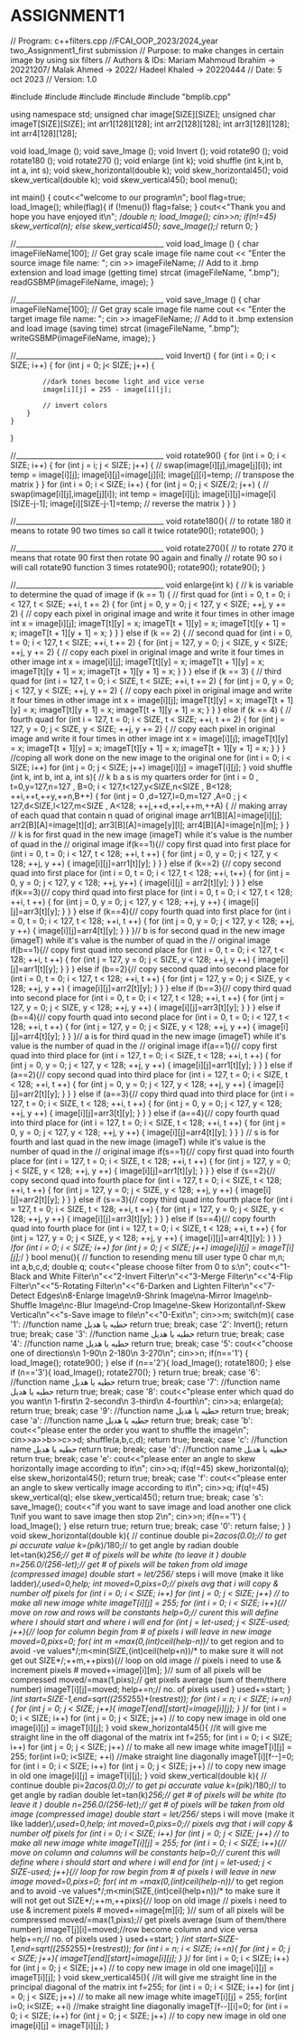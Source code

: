 # ASSIGNMENT1
// Program: c++filters.cpp
//FCAI_OOP_2023/2024_year two_Assignment1_first submission
// Purpose: to make changes in certain image by using six filters
// Authors & IDs:  Mariam Mahmoud Ibrahim -> 20221207/ Malak Ahmed -> 2022/ Hadeel Khaled -> 20220444
// Date: 5 oct 2023
// Version: 1.0

#include <iostream>
#include <fstream>
#include <cstring>
#include <cmath>
#include "bmplib.cpp"

using namespace std;
unsigned char image[SIZE][SIZE];
unsigned char imageT[SIZE][SIZE];
int arr1[128][128];
int arr2[128][128];
int arr3[128][128];
int arr4[128][128];

void load_Image ();
void save_Image ();
void Invert ();
void rotate90 ();
void rotate180 ();
void rotate270 ();
void enlarge (int k);
void shuffle (int k,int b, int a, int s);
void skew_horizontal(double k);
void skew_horizontal45();
void skew_vertical(double k);
void skew_vertical45();
bool menu();

int main() {
    cout<<"welcome to our program\n";
    bool flag=true;
    load_Image();
    while(flag){
        if (!menu())
            flag=false;
    }
    cout<<"Thank you and hope you have enjoyed it\n";
    /*double n;
    load_Image();
    cin>>n;
    if(n!=45)
        skew_vertical(n);
    else
        skew_vertical45();
    save_Image();*/
    return 0;
}

//_________________________________________
void load_Image () {
    char imageFileName[100];
    // Get gray scale image file name
    cout << "Enter the source image file name: ";
    cin >> imageFileName;
    // Add to it .bmp extension and load image (getting time)
    strcat (imageFileName, ".bmp");
    readGSBMP(imageFileName, image);
}

//_________________________________________
void save_Image () {
    char imageFileName[100];
    // Get gray scale image file name
    cout << "Enter the target image file name: ";
    cin >> imageFileName;
    // Add to it .bmp extension and load image (saving time)
    strcat (imageFileName, ".bmp");
    writeGSBMP(imageFileName, image);
}

//_________________________________________
void Invert() {
    for (int i = 0; i < SIZE; i++) {
        for (int j = 0; j< SIZE; j++) {

            //dark tones become light and vice verse
            image[i][j] = 255 - image[i][j];

            // invert colors
        }
    }
}

//_________________________________________
void rotate90() {
    for (int i = 0; i < SIZE; i++) {
        for (int j = i; j < SIZE; j++) {
            // swap(image[i][j],image[j][i]);
            int temp = image[i][j];
            image[i][j]=image[j][i];
            image[j][i]=temp;
            // transpose the matrix
        }
    }
    for (int i = 0; i < SIZE; i++) {
        for (int j = 0; j < SIZE/2; j++) {
            // swap(image[i][j],image[j][i]);
            int temp = image[i][j];
            image[i][j]=image[i][SIZE-j-1];
            image[i][SIZE-j-1]=temp;
            // reverse the matrix
        }
    }
}

//_________________________________________
void rotate180(){
    // to rotate 180 it means to rotate 90 two times so call it twice
    rotate90();
    rotate90();
}

//_________________________________________
void rotate270(){
    // to rotate 270 it means that rotate 90 first then rotate 90 again and finally
    // rotate 90 so i will call rotate90 function 3 times
    rotate90();
    rotate90();
    rotate90();
}

//_________________________________________
void enlarge(int k) {
    // k is variable to determine the quad of image
    if (k == 1) { // first quad
        for (int i = 0, t = 0; i < 127, t < SIZE; ++i, t += 2) {
            for (int j = 0, y = 0; j < 127, y < SIZE; ++j, y += 2) {
                // copy each pixel in original image and write it four times in other image
                int x = image[i][j];
                imageT[t][y] = x;
                imageT[t + 1][y] = x;
                imageT[t][y + 1] = x;
                imageT[t + 1][y + 1] = x;
            }
        }
    } else if (k == 2) { // second quad
        for (int i = 0, t = 0; i < 127, t < SIZE; ++i, t += 2) {
            for (int j = 127, y = 0; j < SIZE, y < SIZE; ++j, y += 2) {
                // copy each pixel in original image and write it four times in other image
                int x = image[i][j];
                imageT[t][y] = x;
                imageT[t + 1][y] = x;
                imageT[t][y + 1] = x;
                imageT[t + 1][y + 1] = x;
            }
        }
    } else if (k == 3) { // third quad
        for (int i = 127, t = 0; i < SIZE, t < SIZE; ++i, t += 2) {
            for (int j = 0, y = 0; j < 127, y < SIZE; ++j, y += 2) {
                // copy each pixel in original image and write it four times in other image
                int x = image[i][j];
                imageT[t][y] = x;
                imageT[t + 1][y] = x;
                imageT[t][y + 1] = x;
                imageT[t + 1][y + 1] = x;
            }
        }
    } else if (k == 4) { // fourth quad
        for (int i = 127, t = 0; i < SIZE, t < SIZE; ++i, t += 2) {
            for (int j = 127, y = 0; j < SIZE, y < SIZE; ++j, y += 2) {
                // copy each pixel in original image and write it four times in other image
                int x = image[i][j];
                imageT[t][y] = x;
                imageT[t + 1][y] = x;
                imageT[t][y + 1] = x;
                imageT[t + 1][y + 1] = x;
            }
        }
    }
    //coping all work done on the new image to the original one
    for (int i = 0; i < SIZE; i++)
        for (int j = 0; j < SIZE; j++)
            image[i][j] = imageT[i][j];
}
void shuffle (int k, int b, int a, int s){
    // k b a s is my quarters order
    for (int i = 0 , t=0,y=127,n=127 , B=0; i < 127,t<127,y<SIZE,n<SIZE , B<128; ++i,++t,++y,++n,B++) {
        for (int j = 0 ,d=127,l=0,m=127 ,A=0 ; j < 127,d<SIZE,l<127,m<SIZE , A<128; ++j,++d,++l,++m,++A) {
            // making array of each quad that contain n quad of original image
            arr1[B][A]=image[i][j];
            arr2[B][A]=image[t][d];
            arr3[B][A]=image[y][l];
            arr4[B][A]=image[n][m];
        }
    }
    // k is for first quad in the new image (imageT) while it's value is the number of quad in the
    // original image
    if(k==1){// copy first quad into first place
        for (int i = 0, t = 0; i < 127, t < 128; ++i, t ++) {
            for (int j = 0, y = 0; j < 127, y < 128; ++j, y ++) {
                image[i][j]=arr1[t][y];
            }
        }
    }
    else if (k==2) {// copy second quad into first place
        for (int i = 0, t = 0; i < 127, t < 128; ++i, t++) {
            for (int j = 0, y = 0; j < 127, y < 128; ++j, y++) {
                image[i][j] = arr2[t][y];
            }
        }
    }
    else if(k==3){// copy third quad into first place
        for (int i = 0, t = 0; i < 127, t < 128; ++i, t ++) {
            for (int j = 0, y = 0; j < 127, y < 128; ++j, y ++) {
                image[i][j]=arr3[t][y];
            }
        }
    }
    else if (k==4){// copy fourth quad into first place
        for (int i = 0, t = 0; i < 127, t < 128; ++i, t ++) {
            for (int j = 0, y = 0; j < 127, y < 128; ++j, y ++) {
                image[i][j]=arr4[t][y];
            }
        }
    }// b is for second quad in the new image (imageT) while it's value is the number of quad in the
    // original image
    if(b==1){// copy first quad into second place
        for (int i = 0, t = 0; i < 127, t < 128; ++i, t ++) {
            for (int j = 127, y = 0; j < SIZE, y < 128; ++j, y ++) {
                image[i][j]=arr1[t][y];
            }
        }
    }
    else if (b==2){// copy second quad into second place
        for (int i = 0, t = 0; i < 127, t < 128; ++i, t ++) {
            for (int j = 127, y = 0; j < SIZE, y < 128; ++j, y ++) {
                image[i][j]=arr2[t][y];
            }
        }
    }
    else if (b==3){// copy third quad into second place
        for (int i = 0, t = 0; i < 127, t < 128; ++i, t ++) {
            for (int j = 127, y = 0; j < SIZE, y < 128; ++j, y ++) {
                image[i][j]=arr3[t][y];
            }
        }
    }
    else if (b==4){// copy fourth quad into second place
        for (int i = 0, t = 0; i < 127, t < 128; ++i, t ++) {
            for (int j = 127, y = 0; j < SIZE, y < 128; ++j, y ++) {
                image[i][j]=arr4[t][y];
            }
        }
    }// a is for third quad in the new image (imageT) while it's value is the number of quad in the
    // original image
    if(a==1){// copy first quad into third place
        for (int i = 127, t = 0; i < SIZE, t < 128; ++i, t ++) {
            for (int j = 0, y = 0; j < 127, y < 128; ++j, y ++) {
                image[i][j]=arr1[t][y];
            }
        }
    }
    else if (a==2){// copy second quad into third place
        for (int i = 127, t = 0; i < SIZE, t < 128; ++i, t ++) {
            for (int j = 0, y = 0; j < 127, y < 128; ++j, y ++) {
                image[i][j]=arr2[t][y];
            }
        }
    }
    else if (a==3){// copy third quad into third place
        for (int i = 127, t = 0; i < SIZE, t < 128; ++i, t ++) {
            for (int j = 0, y = 0; j < 127, y < 128; ++j, y ++) {
                image[i][j]=arr3[t][y];
            }
        }
    }
    else if (a==4){// copy fourth quad into third place
        for (int i = 127, t = 0; i < SIZE, t < 128; ++i, t ++) {
            for (int j = 0, y = 0; j < 127, y < 128; ++j, y ++) {
                image[i][j]=arr4[t][y];
            }
        }
    }
    // s is for fourth and last quad in the new image (imageT) while it's value is the number of quad in the
    // original image
    if(s==1){// copy first quad into fourth place
        for (int i = 127, t = 0; i < SIZE, t < 128; ++i, t ++) {
            for (int j = 127, y = 0; j < SIZE, y < 128; ++j, y ++) {
                image[i][j]=arr1[t][y];
            }
        }
    }
    else if (s==2){// copy second quad into fourth place
        for (int i = 127, t = 0; i < SIZE, t < 128; ++i, t ++) {
            for (int j = 127, y = 0; j < SIZE, y < 128; ++j, y ++) {
                image[i][j]=arr2[t][y];
            }
        }
    }
    else if (s==3){// copy third quad into fourth place
        for (int i = 127, t = 0; i < SIZE, t < 128; ++i, t ++) {
            for (int j = 127, y = 0; j < SIZE, y < 128; ++j, y ++) {
                image[i][j]=arr3[t][y];
            }
        }
    }
    else if (s==4){// copy fourth quad into fourth place
        for (int i = 127, t = 0; i < SIZE, t < 128; ++i, t ++) {
            for (int j = 127, y = 0; j < SIZE, y < 128; ++j, y ++) {
                image[i][j]=arr4[t][y];
            }
        }
    }
    /*for (int i = 0; i < SIZE; i++)
        for (int j = 0; j < SIZE; j++)
            image[i][j] = imageT[i][j];*/
}
bool menu(){
    // function to resending menu till user type 0
    char m,n;
    int a,b,c,d;
    double q;
    cout<<"please choose filter from 0 to s:\n";
    cout<<"1-Black and White Filter\n"<<"2-Invert Filter\n"<<"3-Merge Filter\n"<<"4-Flip Filter\n"<<"5-Rotating Filter\n"<<"6-Darken and Lighten Filter\n"<<"7-Detect Edges\n8-Enlarge Image\n9-Shrink Image\na-Mirror Image\nb-Shuffle Image\nc-Blur Image\nd-Crop Image\ne-Skew Horizontal\nf-Skew Vertical\n"<<"s-Save image to file\n"<<"0-Exit\n";
    cin>>m;
    switch(m){
        case '1':
            //function name حطيه يا هديل
            return true;
            break;
        case '2':
            Invert();
            return true;
            break;
        case '3':
            //function name حطيه يا هديل
            return true;
            break;
        case '4':
            //function name حطيه يا هديل
            return true;
            break;
        case '5':
            cout<<"choose one of directions\n 1-90\n 2-180\n 3-270\n";
            cin>>n;
            if(n=='1') {
                load_Image();
                rotate90();
            }
            else if (n=='2'){
                load_Image();
                rotate180();
            }
            else if (n=='3'){
                load_Image();
                rotate270();
            }
            return true;
            break;
        case '6':
            //function name حطيه يا هديل
            return true;
            break;
        case '7':
            //function name حطيه يا هديل
            return true;
            break;
        case '8':
            cout<<"please enter which quad do you want\n 1-first\n 2-second\n 3-third\n 4-fourth\n";
            cin>>a;
            enlarge(a);
            return true;
            break;
        case '9':
            //function name حطيه يا هديل
            return true;
            break;
        case 'a':
            //function name حطيه يا هديل
            return true;
            break;
        case 'b':
            cout<<"please enter the order you want to shuffle the image\n";
            cin>>a>>b>>c>>d;
            shuffle(a,b,c,d);
            return true;
            break;
        case 'c':
            //function name حطيه يا هديل
            return true;
            break;
        case 'd':
            //function name حطيه يا هديل
            return true;
            break;
        case 'e':
            cout<<"please enter an angle to skew horizontally image according to it\n";
            cin>>q;
            if(q!=45)
                skew_horizontal(q);
            else
                skew_horizontal45();
            return true;
            break;
        case 'f':
            cout<<"please enter an angle to skew vertically image according to it\n";
            cin>>q;
            if(q!=45)
                skew_vertical(q);
            else
                skew_vertical45();
            return true;
            break;
        case 's':
            save_Image();
            cout<<"if you want to save image and load another one click 1\nif you want to save image then stop 2\n";
            cin>>n;
            if(n=='1') {
                load_Image();
            }
            else
                return true;
            return true;
            break;
        case '0':
            return false;
    }
}
void skew_horizontal(double k){
    // continue
    double pi=2*acos(0.0);// to get pi accurate value
    k=(pi*k)/180;// to get angle by radian
    double let=tan(k)*256;// get # of pixels will be white (to leave it )
    double n=256.0/(256-let);// get # of pixels will be taken from old image (compressed image)
    double start = let/256/* steps i will move (make it like ladder)*/,used=0,help;
    int moved=0,pixs=0;// pixels avg that i will copy & number olf pixels
    for (int i = 0; i < SIZE; i++)
        for (int j = 0; j < SIZE; j++)
            // to make all new image white
            imageT[i][j] = 255;
    for (int i = 0; i < SIZE; i++){// move on row and rows will be constants
        help=0;// curent this will define where i should start and where i will end
        for (int j = let-used; j < SIZE-used; j++){// loop for column begin from # of pixels i will leave in new image
            moved=0,pixs=0;
            for( int m =max(0,(int)ceil(help-n))/* to get region and to avoid -ve values*/;m<min(SIZE,(int)ceil(help+n))/* to make sure it will not get out SIZE*/;++m,++pixs){// loop on old image
                // pixels i need to use & increment pixels #
                moved+=image[i][m];
            }// sum of all pixels will be compressed
            moved/=max(1,pixs);// get pixels average (sum of them/there number)
            imageT[i][j]=moved;
            help+=n;// no. of pixels used
        }
        used+=start;
    }
    /*int start=SIZE-1,end=sqrt((255*255)+(rest*rest));
    for (int i = n; i < SIZE; i+=n){
        for (int j = 0; j < SIZE; j++){
            imageT[end][start]=image[i][j];
        }
    }*/
    for (int i = 0; i < SIZE; i++)
        for (int j = 0; j < SIZE; j++)
            // to copy new image in old one
            image[i][j] = imageT[i][j];
}
void skew_horizontal45(){
    //it will give me straight line in the off diagonal of the matrix
    int f=255;
    for (int i = 0; i < SIZE; i++)
        for (int j = 0; j < SIZE; j++)
            // to make all new image white
            imageT[i][j] = 255;
    for(int i=0; i<SIZE; ++i)
        //make straight line diagonally
        imageT[i][f--]=0;
    for (int i = 0; i < SIZE; i++)
        for (int j = 0; j < SIZE; j++)
            // to copy new image in old one
            image[i][j] = imageT[i][j];
}
void skew_vertical(double k){
    // continue
    double pi=2*acos(0.0);// to get pi accurate value
    k=(pi*k)/180;// to get angle by radian
    double let=tan(k)*256;// get # of pixels will be white (to leave it )
    double n=256.0/(256-let);// get # of pixels will be taken from old image (compressed image)
    double start = let/256/* steps i will move (make it like ladder)*/,used=0,help;
    int moved=0,pixs=0;// pixels avg that i will copy & number olf pixels
    for (int i = 0; i < SIZE; i++)
        for (int j = 0; j < SIZE; j++)
            // to make all new image white
            imageT[i][j] = 255;
    for (int i = 0; i < SIZE; i++){// move on column and columns will be constants
        help=0;// curent this will define where i should start and where i will end
        for (int j = let-used; j < SIZE-used; j++){// loop for row begin from # of pixels i will leave in new image
            moved=0,pixs=0;
            for( int m =max(0,(int)ceil(help-n))/* to get region and to avoid -ve values*/;m<min(SIZE,(int)ceil(help+n))/* to make sure it will not get out SIZE*/;++m,++pixs){// loop on old image
                // pixels i need to use & increment pixels #
                moved+=image[m][i];
            }// sum of all pixels will be compressed
            moved/=max(1,pixs);// get pixels average (sum of them/there number)
            imageT[j][i]=moved;//row become column and vice versa
            help+=n;// no. of pixels used
        }
        used+=start;
    }
    /*int start=SIZE-1,end=sqrt((255*255)+(rest*rest));
    for (int i = n; i < SIZE; i+=n){
        for (int j = 0; j < SIZE; j++){
            imageT[end][start]=image[i][j];
        }
    }*/
    for (int i = 0; i < SIZE; i++)
        for (int j = 0; j < SIZE; j++)
            // to copy new image in old one
            image[i][j] = imageT[i][j];
}
void skew_vertical45(){
    //it will give me straight line in the principal diagonal of the matrix
    int f=255;
    for (int i = 0; i < SIZE; i++)
        for (int j = 0; j < SIZE; j++)
            // to make all new image white
            imageT[i][j] = 255;
    for(int i=0; i<SIZE; ++i)
        //make straight line diagonally
        imageT[f--][i]=0;
    for (int i = 0; i < SIZE; i++)
        for (int j = 0; j < SIZE; j++)
            // to copy new image in old one
            image[i][j] = imageT[i][j];
}

